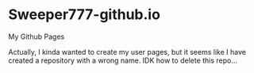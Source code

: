 # Sweeper777-github.io
My Github Pages

Actually, I kinda wanted to create my user pages, but it seems like I have created a repository with a wrong name. IDK how to delete this repo...
